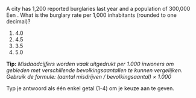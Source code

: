 A city has 1,200 reported burglaries last year and a population of 300,000 Een . What is the burglary rate per 1,000 inhabitants (rounded to one decimal)?

1.	4.0
2.	4.5
3.	3.5
4.	5.0

**Tip:** *Misdaadcijfers worden vaak uitgedrukt per 1.000 inwoners om gebieden met verschillende bevolkingsaantallen te kunnen vergelijken. Gebruik de formule: (aantal misdrijven / bevolkingsaantal) × 1.000*

Typ je antwoord als één enkel getal (1-4) om je keuze aan te geven.

